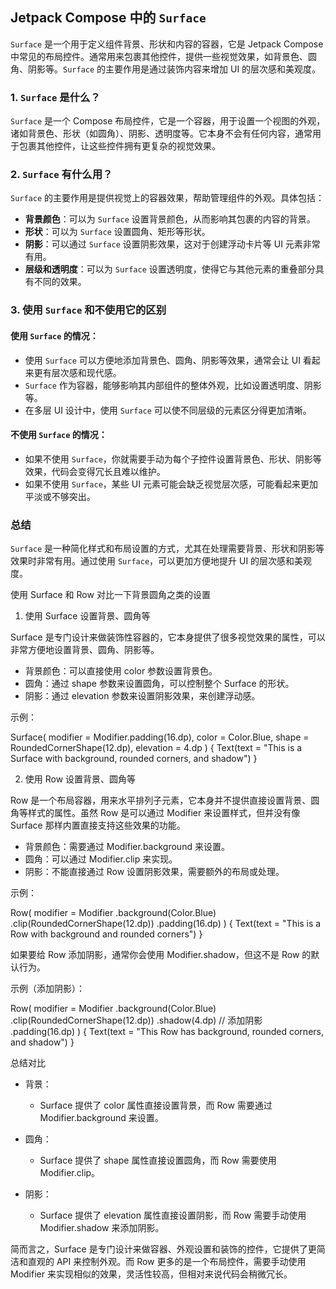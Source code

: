 
## Jetpack Compose 中的 `Surface`

`Surface` 是一个用于定义组件背景、形状和内容的容器，它是 Jetpack Compose 中常见的布局控件。通常用来包裹其他控件，提供一些视觉效果，如背景色、圆角、阴影等。`Surface` 的主要作用是通过装饰内容来增加 UI 的层次感和美观度。

### 1. `Surface` 是什么？

`Surface` 是一个 Compose 布局控件，它是一个容器，用于设置一个视图的外观，诸如背景色、形状（如圆角）、阴影、透明度等。它本身不会有任何内容，通常用于包裹其他控件，让这些控件拥有更复杂的视觉效果。

### 2. `Surface` 有什么用？

`Surface` 的主要作用是提供视觉上的容器效果，帮助管理组件的外观。具体包括：

- **背景颜色**：可以为 `Surface` 设置背景颜色，从而影响其包裹的内容的背景。
- **形状**：可以为 `Surface` 设置圆角、矩形等形状。
- **阴影**：可以通过 `Surface` 设置阴影效果，这对于创建浮动卡片等 UI 元素非常有用。
- **层级和透明度**：可以为 `Surface` 设置透明度，使得它与其他元素的重叠部分具有不同的效果。

### 3. 使用 `Surface` 和不使用它的区别

#### 使用 `Surface` 的情况：

- 使用 `Surface` 可以方便地添加背景色、圆角、阴影等效果，通常会让 UI 看起来更有层次感和现代感。
- `Surface` 作为容器，能够影响其内部组件的整体外观，比如设置透明度、阴影等。
- 在多层 UI 设计中，使用 `Surface` 可以使不同层级的元素区分得更加清晰。

#### 不使用 `Surface` 的情况：

- 如果不使用 `Surface`，你就需要手动为每个子控件设置背景色、形状、阴影等效果，代码会变得冗长且难以维护。
- 如果不使用 `Surface`，某些 UI 元素可能会缺乏视觉层次感，可能看起来更加平淡或不够突出。

### 总结

`Surface` 是一种简化样式和布局设置的方式，尤其在处理需要背景、形状和阴影等效果时非常有用。通过使用 `Surface`，可以更加方便地提升 UI 的层次感和美观度。



使用 Surface  和 Row 对比一下背景圆角之类的设置

1. 使用 Surface 设置背景、圆角等

Surface 是专门设计来做装饰性容器的，它本身提供了很多视觉效果的属性，可以非常方便地设置背景、圆角、阴影等。

- 背景颜色：可以直接使用 color 参数设置背景色。
- 圆角：通过 shape 参数来设置圆角，可以控制整个 Surface 的形状。
- 阴影：通过 elevation 参数来设置阴影效果，来创建浮动感。

示例：

Surface(
    modifier = Modifier.padding(16.dp),
    color = Color.Blue,
    shape = RoundedCornerShape(12.dp),
    elevation = 4.dp
) {
    Text(text = "This is a Surface with background, rounded corners, and shadow")
}

2. 使用 Row 设置背景、圆角等

Row 是一个布局容器，用来水平排列子元素，它本身并不提供直接设置背景、圆角等样式的属性。虽然 Row 是可以通过 Modifier 来设置样式，但并没有像 Surface 那样内置直接支持这些效果的功能。

- 背景颜色：需要通过 Modifier.background 来设置。
- 圆角：可以通过 Modifier.clip 来实现。
- 阴影：不能直接通过 Row 设置阴影效果，需要额外的布局或处理。

示例：

Row(
    modifier = Modifier
        .background(Color.Blue)
        .clip(RoundedCornerShape(12.dp))
        .padding(16.dp)
) {
    Text(text = "This is a Row with background and rounded corners")
}

如果要给 Row 添加阴影，通常你会使用 Modifier.shadow，但这不是 Row 的默认行为。

示例（添加阴影）：

Row(
    modifier = Modifier
        .background(Color.Blue)
        .clip(RoundedCornerShape(12.dp))
        .shadow(4.dp) // 添加阴影
        .padding(16.dp)
) {
    Text(text = "This Row has background, rounded corners, and shadow")
}

总结对比

- 背景：
  - Surface 提供了 color 属性直接设置背景，而 Row 需要通过 Modifier.background 来设置。

- 圆角：
  - Surface 提供了 shape 属性直接设置圆角，而 Row 需要使用 Modifier.clip。

- 阴影：
  - Surface 提供了 elevation 属性直接设置阴影，而 Row 需要手动使用 Modifier.shadow 来添加阴影。

简而言之，Surface 是专门设计来做容器、外观设置和装饰的控件，它提供了更简洁和直观的 API 来控制外观。而 Row 更多的是一个布局控件，需要手动使用 Modifier 来实现相似的效果，灵活性较高，但相对来说代码会稍微冗长。


